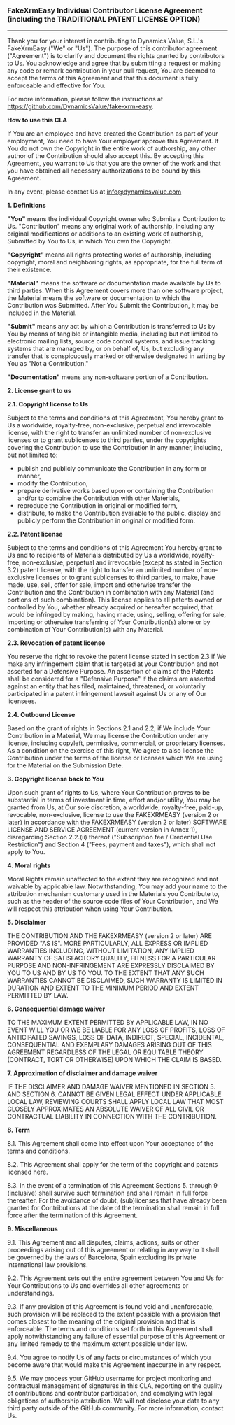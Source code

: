 ### FakeXrmEasy Individual Contributor License Agreement (including the TRADITIONAL PATENT LICENSE OPTION) 
----------------------------------------------------------------------------------------------------------------

Thank you for your interest in contributing to Dynamics Value, S.L.'s FakeXrmEasy ("We" or "Us").
The purpose of this contributor agreement ("Agreement") is to clarify and document the rights granted by contributors to Us. You acknowledge and agree that by submitting a request or making any code or remark contribution in your pull request, You are deemed to accept the terms of this Agreement and that this document is fully enforceable and effective for You. 

For more information, please follow the instructions at https://github.com/DynamicsValue/fake-xrm-easy.

**How to use this CLA**

If You are an employee and have created the Contribution as part of your employment, You need to have Your employer approve this Agreement. If You do not own the Copyright in the entire work of authorship, any other author of the Contribution should also accept this. By accepting this Agreement, you warrant to Us that you are the owner of the work and that you have obtained all necessary authorizations to be bound by this Agreement. 

In any event, please contact Us at info@dynamicsvalue.com

**1.	Definitions**

**"You"** means the individual Copyright owner who Submits a Contribution to Us.
"Contribution" means any original work of authorship, including any original modifications or additions to an existing work of authorship, Submitted by You to Us, in which You own the Copyright.

**"Copyright"** means all rights protecting works of authorship, including copyright, moral and neighboring rights, as appropriate, for the full term of their existence.

**"Material"** means the software or documentation made available by Us to third parties. When this Agreement covers more than one software project, the Material means the software or documentation to which the Contribution was Submitted. After You Submit the Contribution, it may be included in the Material.

**"Submit"** means any act by which a Contribution is transferred to Us by You by means of tangible or intangible media, including but not limited to electronic mailing lists, source code control systems, and issue tracking systems that are managed by, or on behalf of, Us, but excluding any transfer that is conspicuously marked or otherwise designated in writing by You as "Not a Contribution."

**"Documentation"** means any non-software portion of a Contribution.

**2.	License grant to us**

**2.1.	Copyright license to Us**

Subject to the terms and conditions of this Agreement, You hereby grant to Us a worldwide, royalty-free, non-exclusive, perpetual and irrevocable license, with the right to transfer an unlimited number of non-exclusive licenses or to grant sublicenses to third parties, under the copyrights covering the Contribution to use the Contribution in any manner, including, but not limited to:
*   publish and publicly communicate the Contribution in any form or manner,
*   modify the Contribution,
*   prepare derivative works based upon or containing the Contribution and/or to combine the Contribution with other Materials,
*   reproduce the Contribution in original or modified form,
*   distribute, to make the Contribution available to the public, display and publicly perform the Contribution in original or modified form.

**2.2.	Patent license**

Subject to the terms and conditions of this Agreement You hereby grant to Us and to recipients of Materials distributed by Us a worldwide, royalty-free, non-exclusive, perpetual and irrevocable (except as stated in Section 3.2) patent license, with the right to transfer an unlimited number of non-exclusive licenses or to grant sublicenses to third parties, to make, have made, use, sell, offer for sale, import and otherwise transfer the Contribution and the Contribution in combination with any Material (and portions of such combination). This license applies to all patents owned or controlled by You, whether already acquired or hereafter acquired, that would be infringed by making, having made, using, selling, offering for sale, importing or otherwise transferring of Your Contribution(s) alone or by combination of Your Contribution(s) with any Material.

**2.3.	Revocation of patent license**

You reserve the right to revoke the patent license stated in section 2.3 if We make any infringement claim that is targeted at your Contribution and not asserted for a Defensive Purpose. An assertion of claims of the Patents shall be considered for a "Defensive Purpose" if the claims are asserted against an entity that has filed, maintained, threatened, or voluntarily participated in a patent infringement lawsuit against Us or any of Our licensees.

**2.4.	Outbound License**

Based on the grant of rights in Sections 2.1 and 2.2, if We include Your Contribution in a Material, We may license the Contribution under any license, including copyleft, permissive, commercial, or proprietary licenses. As a condition on the exercise of this right, We agree to also license the Contribution under the terms of the license or licenses which We are using for the Material on the Submission Date.

**3.	Copyright license back to You**

Upon such grant of rights to Us, where Your Contribution proves to be substantial in terms of investment in time, effort and/or utility, You may be granted from Us, at Our sole discretion, a worldwide, royalty-free, paid-up, revocable, non-exclusive, license to use the FAKEXRMEASY (version 2 or later) in  accordance with the FAKEXRMEASY (version 2 or later) SOFTWARE LICENSE AND SERVICE AGREEMENT (current version in Annex 1), disregarding Section 2.2.(ii) thereof ("Subscription fee / Credential Use Restriction") and Section 4 ("Fees, payment and taxes"), which shall not apply to You.

**4.	Moral rights**

Moral Rights remain unaffected to the extent they are recognized and not waivable by applicable law. Notwithstanding, You may add your name to the attribution mechanism customary used in the Materials you Contribute to, such as the header of the source code files of Your Contribution, and We will respect this attribution when using Your Contribution.

**5.	Disclaimer**

THE CONTRIBUTION AND THE FAKEXRMEASY (version 2 or later) ARE PROVIDED "AS IS". MORE PARTICULARLY, ALL EXPRESS OR IMPLIED WARRANTIES INCLUDING, WITHOUT LIMITATION, ANY IMPLIED WARRANTY OF SATISFACTORY QUALITY, FITNESS FOR A PARTICULAR PURPOSE AND NON-INFRINGEMENT ARE EXPRESSLY DISCLAIMED BY YOU TO US AND BY US TO YOU. TO THE EXTENT THAT ANY SUCH WARRANTIES CANNOT BE DISCLAIMED, SUCH WARRANTY IS LIMITED IN DURATION AND EXTENT TO THE MINIMUM PERIOD AND EXTENT PERMITTED BY LAW.

**6.	Consequential damage waiver**

TO THE MAXIMUM EXTENT PERMITTED BY APPLICABLE LAW, IN NO EVENT WILL YOU OR WE BE LIABLE FOR ANY LOSS OF PROFITS, LOSS OF ANTICIPATED SAVINGS, LOSS OF DATA, INDIRECT, SPECIAL, INCIDENTAL, CONSEQUENTIAL AND EXEMPLARY DAMAGES ARISING OUT OF THIS AGREEMENT REGARDLESS OF THE LEGAL OR EQUITABLE THEORY (CONTRACT, TORT OR OTHERWISE) UPON WHICH THE CLAIM IS BASED.

**7.	Approximation of disclaimer and damage waiver**

IF THE DISCLAIMER AND DAMAGE WAIVER MENTIONED IN SECTION 5. AND SECTION 6. CANNOT BE GIVEN LEGAL EFFECT UNDER APPLICABLE LOCAL LAW, REVIEWING COURTS SHALL APPLY LOCAL LAW THAT MOST CLOSELY APPROXIMATES AN ABSOLUTE WAIVER OF ALL CIVIL OR CONTRACTUAL LIABILITY IN CONNECTION WITH THE CONTRIBUTION.

**8.	Term**

8.1.	This Agreement shall come into effect upon Your acceptance of the terms and conditions.

8.2.	This Agreement shall apply for the term of the copyright and patents licensed here.

8.3.	In the event of a termination of this Agreement Sections 5. through 9 (inclusive) shall survive such termination and shall remain in full force thereafter. For the avoidance of doubt, (sub)licenses that have already been granted for Contributions at the date of the termination shall remain in full force after the termination of this Agreement.

**9.	Miscellaneous**

9.1.	This Agreement and all disputes, claims, actions, suits or other proceedings arising out of this agreement or relating in any way to it shall be governed by the laws of Barcelona, Spain excluding its private international law provisions.

9.2.	This Agreement sets out the entire agreement between You and Us for Your Contributions to Us and overrides all other agreements or understandings.

9.3.	If any provision of this Agreement is found void and unenforceable, such provision will be replaced to the extent possible with a provision that comes closest to the meaning of the original provision and that is enforceable. The terms and conditions set forth in this Agreement shall apply notwithstanding any failure of essential purpose of this Agreement or any limited remedy to the maximum extent possible under law.

9.4.	You agree to notify Us of any facts or circumstances of which you become aware that would make this Agreement inaccurate in any respect.

9.5.    We may process your GitHub username for project monitoring and contractual management of signatures in this CLA, reporting on the quality of contributions and contributor participation, and complying with legal obligations of authorship attribution. We will not disclose your data to any third party outside of the GitHub community. For more information, contact Us.

